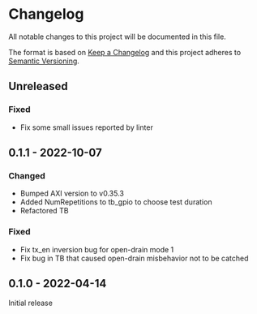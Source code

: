 # Changelog
All notable changes to this project will be documented in this file.

The format is based on [Keep a Changelog](http://keepachangelog.com/en/1.0.0/)
and this project adheres to [Semantic Versioning](http://semver.org/spec/v2.0.0.html).

## Unreleased
### Fixed
- Fix some small issues reported by linter

## 0.1.1 - 2022-10-07
### Changed
- Bumped AXI version to v0.35.3
- Added NumRepetitions to tb_gpio to choose test duration
- Refactored TB

### Fixed
- Fix tx_en inversion bug for open-drain mode 1
- Fix bug in TB that caused open-drain misbehavior not to be catched


## 0.1.0 - 2022-04-14
Initial release
